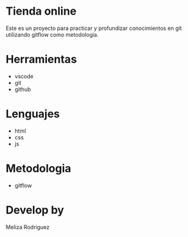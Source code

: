 # Tienda online
Este es un proyecto para practicar y profundizar conocimientos en git utilizando gitflow como metodologia.

# Herramientas
* vscode
* git
* github

# Lenguajes
* html
* css
* js

# Metodologia
* gitflow

# Develop by
Meliza Rodriguez